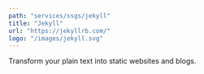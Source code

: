 ```yaml
---
path: "services/ssgs/jekyll"
title: "Jekyll"
url: "https://jekyllrb.com/"
logo: "/images/jekyll.svg"
---
```


Transform your plain text into static websites and blogs.

